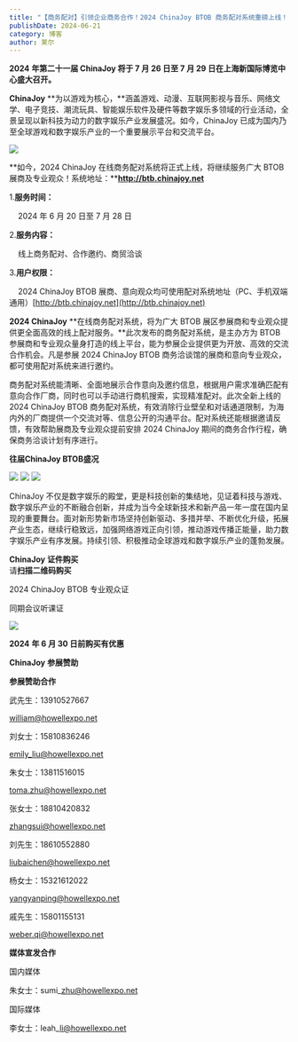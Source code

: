 ```yaml
---
title: "【商务配对】引领企业商务合作！2024 ChinaJoy BTOB 商务配对系统重磅上线！"
publishDate: 2024-06-21
category: 博客
author: 莱尔
---
```


**2024** **年第二十一届 ChinaJoy 将于 7 月 26 日至 7 月 29 日在上海新国际博览中心盛大召开。**

**ChinaJoy** **为以游戏为核心，**涵盖游戏、动漫、互联网影视与音乐、网络文学、电子竞技、潮流玩具、智能娱乐软件及硬件等数字娱乐多领域的行业活动，全景呈现以新科技为动力的数字娱乐产业发展盛况。如今，ChinaJoy 已成为国内乃至全球游戏和数字娱乐产业的一个重要展示平台和交流平台。

![](https://ec-net-1251389766.cos.ap-shanghai.myqcloud.com/wp-content/uploads/2024/06/20240621152155607-scaled.jpg)

**如今，2024 ChinaJoy 在线商务配对系统将正式上线，将继续服务广大 BTOB 展商及专业观众！系统地址：****http://btb.chinajoy.net**

1.**服务时间：**

    2024 年 6 月 20 日至 7 月 28 日

2.**服务内容：**

    线上商务配对、合作邀约、商贸洽谈

3.**用户权限：**

    2024 ChinaJoy BTOB 展商、意向观众均可使用配对系统地址（PC、手机双端通用）[http://btb.chinajoy.net](http://btb.chinajoy.net)

**2024 ChinaJoy** **在线商务配对系统，将为广大 BTOB 展区参展商和专业观众提供更全面高效的线上配对服务。**此次发布的商务配对系统，是主办方为 BTOB 参展商和专业观众量身打造的线上平台，能为参展企业提供更为开放、高效的交流合作机会。凡是参展 2024 ChinaJoy BTOB 商务洽谈馆的展商和意向专业观众，都可使用配对系统来进行邀约。

商务配对系统能清晰、全面地展示合作意向及邀约信息，根据用户需求准确匹配有意向合作厂商，同时也可以手动进行商机搜索，实现精准配对。此次全新上线的2024 ChinaJoy BTOB 商务配对系统，有效消除行业壁垒和对话通道限制，为海内外的厂商提供一个交流对等、信息公开的沟通平台。配对系统还能根据邀请反馈，有效帮助展商及专业观众提前安排 2024 ChinaJoy 期间的商务合作行程，确保商务洽谈计划有序进行。

**往届ChinaJoy BTOB盛况**

![](https://ec-net-1251389766.cos.ap-shanghai.myqcloud.com/wp-content/uploads/2024/06/20240621152206215-1024x682.jpg)
![](https://ec-net-1251389766.cos.ap-shanghai.myqcloud.com/wp-content/uploads/2024/06/20240621152208992-1024x680.jpg)
![](https://ec-net-1251389766.cos.ap-shanghai.myqcloud.com/wp-content/uploads/2024/06/20240621152210369-1024x682.jpg)

ChinaJoy 不仅是数字娱乐的殿堂，更是科技创新的集结地，见证着科技与游戏、数字娱乐产业的不断融合创新，并成为当今全球新技术和新产品一年一度在国内呈现的重要舞台。面对新形势新市场坚持创新驱动、多措并举、不断优化升级，拓展产业生态，继续行稳致远，加强网络游戏正向引领，推动游戏传播正能量，助力数字娱乐产业有序发展。持续引领、积极推动全球游戏和数字娱乐产业的蓬勃发展。

**ChinaJoy** **证件购买**  
请**扫描二维码购买**

2024 ChinaJoy BTOB 专业观众证

同期会议听课证

![](https://ec-net-1251389766.cos.ap-shanghai.myqcloud.com/wp-content/uploads/2024/06/20240621152215892.jpg)

**2024** **年 6 月 30 日前购买有优惠**  
  

**ChinaJoy** **参展赞助**

**参展赞助合作**

武先生：13910527667

[william@howellexpo.net](mailto:william@howellexpo.net)

刘女士：15810836246

[emily\_liu@howellexpo.net](mailto:emily_liu@howellexpo.net)

朱女士：13811516015

[toma.zhu@howellexpo.net](mailto:toma.zhu@howellexpo.net)

张女士：18810420832

[zhangsui@howellexpo.net](mailto:zhangsui@howellexpo.net)

刘先生：18610552880

[liubaichen@howellexpo.net](mailto:liubaichen@howellexpo.net)

杨女士：15321612022

[yangyanping@howellexpo.net](mailto:yangyanping@howellexpo.net)

戚先生：15801155131

[weber.qi@howellexpo.net](mailto:weber.qi@howellexpo.net)

  
**媒体宣发合作**

国内媒体

朱女士：sumi\_zhu@howellexpo.net

国际媒体

李女士：leah\_li@howellexpo.net
